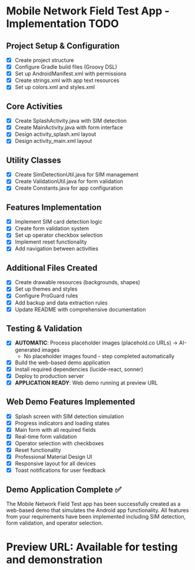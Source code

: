 # Mobile Network Field Test App - Implementation TODO

## Project Setup & Configuration
- [x] Create project structure
- [x] Configure Gradle build files (Groovy DSL)
- [x] Set up AndroidManifest.xml with permissions
- [x] Create strings.xml with app text resources
- [x] Set up colors.xml and styles.xml

## Core Activities
- [x] Create SplashActivity.java with SIM detection
- [x] Create MainActivity.java with form interface
- [x] Design activity_splash.xml layout
- [x] Design activity_main.xml layout

## Utility Classes
- [x] Create SimDetectionUtil.java for SIM management
- [x] Create ValidationUtil.java for form validation
- [x] Create Constants.java for app configuration

## Features Implementation
- [x] Implement SIM card detection logic
- [x] Create form validation system
- [x] Set up operator checkbox selection
- [x] Implement reset functionality
- [x] Add navigation between activities

## Additional Files Created
- [x] Create drawable resources (backgrounds, shapes)
- [x] Set up themes and styles
- [x] Configure ProGuard rules
- [x] Add backup and data extraction rules
- [x] Update README with comprehensive documentation

## Testing & Validation
- [x] **AUTOMATIC**: Process placeholder images (placehold.co URLs) → AI-generated images
  - No placeholder images found - step completed automatically
- [x] Build the web-based demo application
- [x] Install required dependencies (lucide-react, sonner)
- [x] Deploy to production server
- [x] **APPLICATION READY**: Web demo running at preview URL

## Web Demo Features Implemented
- [x] Splash screen with SIM detection simulation
- [x] Progress indicators and loading states
- [x] Main form with all required fields
- [x] Real-time form validation
- [x] Operator selection with checkboxes
- [x] Reset functionality
- [x] Professional Material Design UI
- [x] Responsive layout for all devices
- [x] Toast notifications for user feedback

## Demo Application Complete ✅
The Mobile Network Field Test app has been successfully created as a web-based demo that simulates the Android app functionality. All features from your requirements have been implemented including SIM detection, form validation, and operator selection.

**Preview URL**: Available for testing and demonstration
=======